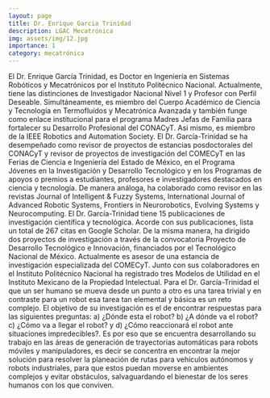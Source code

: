 ```yaml
---
layout: page
title: Dr. Enrique Garcia Trinidad
description: LGAC Mecatrónica
img: assets/img/12.jpg
importance: 1
category: mecatrónica
---
```


El Dr. Enrique García Trinidad, es Doctor en Ingeniería en Sistemas Robóticos y Mecatrónicos por el Instituto Politécnico Nacional. Actualmente, tiene las distinciones de Investigador Nacional Nivel 1 y Profesor con Perfil Deseable. Simultáneamente, es miembro del Cuerpo Académico de Ciencia y Tecnología en Termofluídos y Mecatrónica Avanzada y también funge como enlace institucional para el programa Madres Jefas de Familia para fortalecer su Desarrollo Profesional del CONACyT. Asi mismo, es miembro de la IEEE Robotics and Automation Society. El Dr. García-Trinidad se ha desempeñado como revisor de proyectos de estancias posdoctorales del CONACyT y revisor de proyectos de investigación del COMECyT en las Ferias de Ciencia e Ingeniería del Estado de México, en el Programa Jóvenes en la Investigación y Desarrollo Tecnológico y en los Programas de apoyos o premios a estudiantes, profesores e investigadores destacados en ciencia y tecnología. De manera análoga, ha colaborado como revisor en las revistas Journal of Intelligent & Fuzzy Systems, International Journal of Advanced Robotic Systems, Frontiers in Neurorobotics, Evolving Systems y Neurocomputing. El Dr. García-Trinidad tiene 15 publicaciones de investigación científica y tecnológica. Acorde con sus publicaciones, lista un total de 267 citas en Google Scholar. De la misma manera, ha dirigido dos proyectos de investigación a través de la convocatoria Proyecto de Desarrollo Tecnológico e Innovación, financiados por el Tecnológico Nacional de México. Actualmente es asesor de una estancia de investigación especializada del COMECyT. Junto con sus colaboradores en el Instituto Politécnico Nacional ha registrado tres Modelos de Utilidad en el Instituto Mexicano de la Propiedad Intelectual. Para el Dr. García-Trinidad el que un ser humano se mueva desde un punto a otro es una tarea trivial y en contraste para un robot esa tarea tan elemental y básica es un reto complejo. El objetivo de su investigación es el de encontrar respuestas para las siguientes preguntas: a) ¿Dónde esta el robot? b) ¿A dónde va el robot? c) ¿Cómo va a llegar el robot? y d) ¿Cómo reaccionará el robot ante situaciones impredecibles?. Es por eso que se encuentra desarrollando su trabajo en las áreas de generación de trayectorias automáticas para robots móviles y manipuladores, es decir se concentra en encontrar la mejor solución para resolver la planeación de rutas para vehículos autónomos y robots industriales, para que estos puedan moverse en ambientes complejos y evitar obstáculos, salvaguardando el bienestar de los seres humanos con los que conviven.